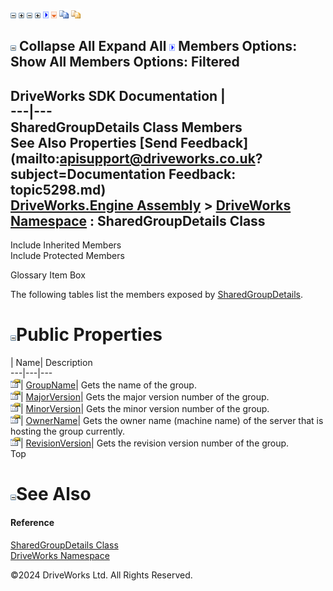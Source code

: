 ![](dotnetimages/collapse.gif) ![](dotnetimages/expand.gif) ![](dotnetimages/collapse.gif) ![](dotnetimages/expand.gif) ![](dotnetimages/drpdown.gif) ![](dotnetimages/drpdown_orange.gif) ![](dotnetimages/copycode.gif) ![](dotnetimages/copycodeHighlight.gif)

![](dotnetimages/collapse.gif) Collapse All Expand All ![](dotnetimages/drpdown.gif) Members Options: Show All  Members Options: Filtered   
---  
DriveWorks SDK Documentation  |   
---|---  
SharedGroupDetails Class Members   
See Also Properties [Send Feedback](mailto:apisupport@driveworks.co.uk?subject=Documentation Feedback: topic5298.md)  
[DriveWorks.Engine Assembly](topic2156.md) > [DriveWorks Namespace](topic2159.md) : SharedGroupDetails Class  
---  
  
Include Inherited Members    
Include Protected Members  


Glossary Item Box

The following tables list the members exposed by [SharedGroupDetails](topic5298.md).

# ![](dotnetimages/collapse.gif)Public Properties

| Name| Description  
---|---|---  
![Public Property](dotnetimages/publicProperty.gif)| [GroupName](topic5304.md)| Gets the name of the group.   
![Public Property](dotnetimages/publicProperty.gif)| [MajorVersion](topic5305.md)| Gets the major version number of the group.   
![Public Property](dotnetimages/publicProperty.gif)| [MinorVersion](topic5306.md)| Gets the minor version number of the group.   
![Public Property](dotnetimages/publicProperty.gif)| [OwnerName](topic5307.md)| Gets the owner name (machine name) of the server that is hosting the group currently.   
![Public Property](dotnetimages/publicProperty.gif)| [RevisionVersion](topic5308.md)| Gets the revision version number of the group.   
Top

# ![](dotnetimages/collapse.gif)See Also

#### Reference

[SharedGroupDetails Class](topic5298.md)   
[DriveWorks Namespace](topic2159.md)

©2024 DriveWorks Ltd. All Rights Reserved.
